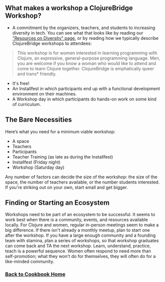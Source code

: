 ## What makes a workshop a ClojureBridge Workshop?
* A commitment by the organizers, teachers, and students to increasing diversity in tech. You can see what that looks like by reading our ["Resources on Diversity" page](https://github.com/ClojureBridge/organizing/wiki/Resources-on-Diversity), or by reading how we typically describe ClojureBridge workshops to attendees:
> This workshop is for women interested in learning programming with Clojure, an expressive, general-purpose programming language. Men, you are welcome if you know a woman who would like to attend and come to learn Clojure together.  ClojureBridge is emphatically queer and trans\* friendly.

* It's free!
* An Installfest in which participants end up with a functional development environment on their machines.
* A Workshop day in which participants do hands-on work on some kind of curriculum.

## The Bare Necessities
Here’s what you need for a minimum viable workshop:
* A space
* Teachers
* Participants
* Teacher Training (as late as during the Installfest)
* Installfest (Friday night)
* Workshop (Saturday day)

Any number of factors can decide the size of the workshop: the size of the space, the number of teachers available, or the number students interested. If you're striking out on your own, start small and get bigger.

## Finding or Starting an Ecosystem
Workshops need to be part of an ecosystem to be successful. It seems to work best when there is a community, events, and resources available locally. For Clojure and women, regular in-person meetings seem to make a big difference. If there isn't already a monthly meetup, plan to start one after the workshop. If you have a large enough community and a founding team with stamina, plan a series of workshops, so that workshop graduates can come back and TA the next workshop. Learn, understand, practice, teach is a powerful sequence. Women often respond to need more than self-promotion; what they won't do for themselves, they will often do for a like-minded community.

### [Back to Cookbook Home](Home.md)
